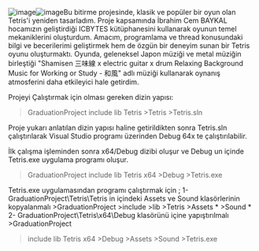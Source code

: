 ![image](https://github.com/user-attachments/assets/e342723e-baf5-4d60-85c0-f82672c696c3)![image](https://github.com/user-attachments/assets/846ffb96-0f71-4423-be1b-69e694de32bf)Bu bitirme projesinde, klasik ve popüler bir oyun olan Tetris'i yeniden tasarladım. Proje kapsamında İbrahim Cem BAYKAL hocamızın geliştirdiği ICBYTES kütüphanesini kullanarak oyunun temel mekaniklerini oluşturdum. 
Amacım, programlama ve thread konusundaki bilgi ve becerilerimi geliştirmek hem de özgün bir deneyim sunan bir Tetris oyunu oluşturmaktı. Oyunda, geleneksel Japon müziği ve metal müziğin birleştiği 
"Shamisen 三味線 x electric guitar x drum Relaxing Background Music for Working or Study - 和風" adlı müziği kullanarak oynanış atmosferini daha etkileyici hale getirdim.

Projeyi Çalıştırmak için olması gereken dizin yapısı:
>GraduationProject
  >include
  >lib
  >Tetris
    >Tetris
    >Tetris.sln

Proje yukarı anlatılan dizin yapısı haline getirildikten sonra Tetris.sln çalıştırılarak Visual Studio programı üzerinden Debug 64x te çalıştırılabilir.

İlk çalışma işleminden sonra x64/Debug dizibi oluşur ve Debug un içinde Tetris.exe uygulama programı oluşur.
>GraduationProject
  >include
  >lib
  >Tetris
  >x64
    >Debug
      >Tetris.exe 

Tetris.exe uygulamasından programı çalıştırmak için ; 
  1- GraduationProject\Tetris\Tetris in içindeki Assets ve Sound klasörlerinin kopyalanmalı 
    >GraduationProject
      >include
      >lib
      >Tetris
        >Assets *
        >Sound *
  2- GraduationProject\Tetris\x64\Debug klasörünü içine yapıştırılmalı
    >GraduationProject
  >include
  >lib
  >Tetris
  >x64
    >Debug
      >Assets
      >Sound
      >Tetris.exe 
